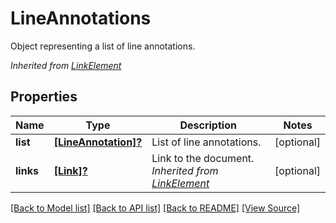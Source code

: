 ﻿# LineAnnotations
Object representing a list of line annotations.

*Inherited from [LinkElement](LinkElement.md)*
## Properties
Name | Type | Description | Notes
------------ | ------------- | ------------- | -------------
**list** | [**[LineAnnotation]?**](LineAnnotation.md) | List of line annotations. | [optional]
**links** | [**[Link]?**](Link.md) | Link to the document.<br />*Inherited from [LinkElement](LinkElement.md)* | [optional]

[[Back to Model list]](../README.md#documentation-for-models) [[Back to API list]](../README.md#documentation-for-api-endpoints) [[Back to README]](../README.md) [[View Source]](../AsposePdfCloud/Models/LineAnnotations.swift)

